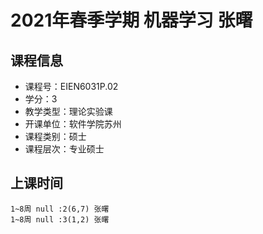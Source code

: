 # 2021年春季学期 机器学习 张曙






## 课程信息

- 课程号：EIEN6031P.02
- 学分：3
- 教学类型：理论实验课
- 开课单位：软件学院苏州
- 课程类别：硕士
- 课程层次：专业硕士

## 上课时间

```
1~8周 null :2(6,7) 张曙
1~8周 null :3(1,2) 张曙
```

